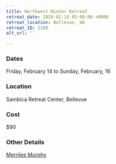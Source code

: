 ```yaml
---
title: Northwest Winter Retreat
retreat_date: 2020-02-14 05:00:00 +0000
retreat_location: Bellevue, WA
retreat_ID: 2109
alt_url: ''

---
```

### Dates

Friday, February 14 to Sunday, February, 16

### Location

Sambica Retreat Center, Bellevue

### Cost

$90

### Other Details

[Merrilee Murphy](mailto:merrilee.murphy@athletesinaction.org)